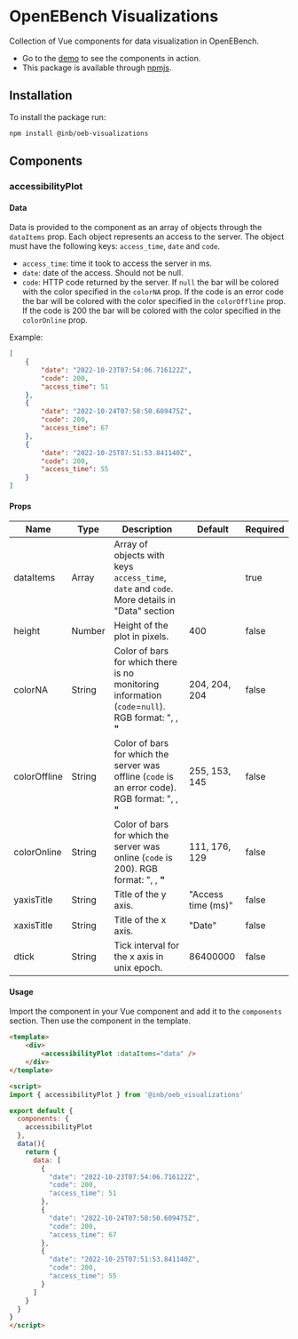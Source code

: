 # OpenEBench Visualizations

Collection of Vue components for data visualization in OpenEBench. 

- Go to the [demo](https://inab.github.io/oeb-visualizations-demo/) to see the components in action.
- This package is available through [npmjs](https://www.npmjs.com/package/@inb/oeb-visualizations).

## Installation

To install the package run: 

```bash
npm install @inb/oeb-visualizations
``` 

## Components

### accessibilityPlot 


#### Data 

Data is provided to the component as an array of objects through the `dataItems` prop. Each object represents an access to the server. The object must have the following keys: `access_time`, `date` and `code`. 
- `access_time`: time it took to access the server in ms.  
-  `date`: date of the access. Should not be null.
- `code`: HTTP code returned by the server. If `null` the bar will be colored with the color specified in the `colorNA` prop. If the code is an error code the bar will be colored with the color specified in the `colorOffline` prop. If the code is 200 the bar will be colored with the color specified in the `colorOnline` prop. 

Example:

```json
[
	{
		"date": "2022-10-23T07:54:06.716122Z",
		"code": 200,
		"access_time": 51
	},
	{
		"date": "2022-10-24T07:58:50.609475Z",
		"code": 200,
		"access_time": 67
	},
	{
		"date": "2022-10-25T07:51:53.841140Z",
		"code": 200,
		"access_time": 55
	}
]
```

#### Props

| Name | Type | Description | Default | Required |
| --- | --- | --- | --- | --- |
|dataItems | Array | Array of objects  with keys `access_time`, `date` and `code`. <br> More details in "Data" section | | true |
| height | Number | Height of the plot in pixels. | 400 | false |
| colorNA | String | Color of bars for which there is no monitoring information (`code`=`null`). RGB format: "<R>, <G>, <B>" | 204, 204, 204 | false |
| colorOffline | String | Color of bars for which the server was offline (`code` is an error code). RGB format: "<R>, <G>, <B>" | 255, 153, 145 | false |
| colorOnline | String | Color of bars for which the server was online (`code` is 200). RGB format: "<R>, <G>, <B>" | 111, 176, 129 | false |
| yaxisTitle | String | Title of the y axis. | "Access time (ms)" | false |
| xaxisTitle | String | Title of the x axis. | "Date" | false |
| dtick | String | Tick interval for the x axis in unix epoch. | 86400000 | false |   

#### Usage 

Import the component in your Vue component and add it to the `components` section. Then use the component in the template.

```html
<template>
    <div>
        <accessibilityPlot :dataItems="data" />
    </div>
</template> 

<script>
import { accessibilityPlot } from '@inb/oeb_visualizations'

export default {
  components: {
    accessibilityPlot
  },
  data(){
    return {
      data: [
        {
          "date": "2022-10-23T07:54:06.716122Z",
          "code": 200,
          "access_time": 51
        },
        {
          "date": "2022-10-24T07:58:50.609475Z",
          "code": 200,
          "access_time": 67
        },
        {
          "date": "2022-10-25T07:51:53.841140Z",
          "code": 200,
          "access_time": 55
        }
      ]
    }
  }
}
</script>
```




